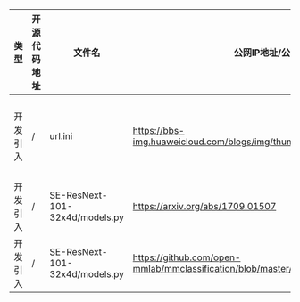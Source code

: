 | 类型     | 开源代码地址                                                       | 文件名                                          | 公网IP地址/公网URL地址/域名/邮箱地址 | 用途说明 |
|--------|--------------------------------------------------------------|----------------------------------------------|------------------------|----|
| 开发引入 | / | url.ini | https://bbs-img.huaweicloud.com/blogs/img/thumb/1591951315139_8989_1363.png | 下载测试图片 |
| 开发引入 | / | SE-ResNext-101-32x4d/models.py | https://arxiv.org/abs/1709.01507 | 论文地址 |
| 开发引入 | / | SE-ResNext-101-32x4d/models.py | https://github.com/open-mmlab/mmclassification/blob/master/configs/_base_/models/seresnext101_32x4d.py | 源码实现 |
